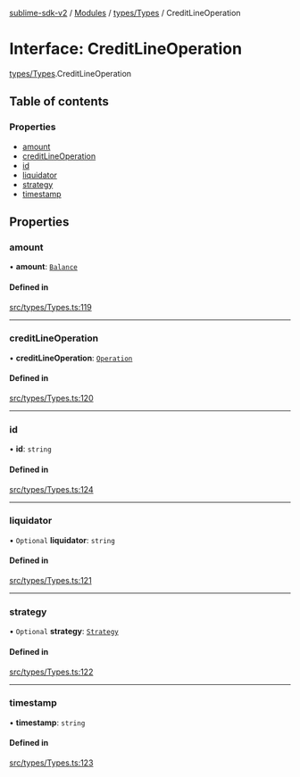 [sublime-sdk-v2](../README.md) / [Modules](../modules.md) / [types/Types](../modules/types_Types.md) / CreditLineOperation

# Interface: CreditLineOperation

[types/Types](../modules/types_Types.md).CreditLineOperation

## Table of contents

### Properties

- [amount](types_Types.CreditLineOperation.md#amount)
- [creditLineOperation](types_Types.CreditLineOperation.md#creditlineoperation)
- [id](types_Types.CreditLineOperation.md#id)
- [liquidator](types_Types.CreditLineOperation.md#liquidator)
- [strategy](types_Types.CreditLineOperation.md#strategy)
- [timestamp](types_Types.CreditLineOperation.md#timestamp)

## Properties

### amount

• **amount**: [`Balance`](types_Types.Balance.md)

#### Defined in

[src/types/Types.ts:119](https://github.com/sublime-finance/sublime-sdk/blob/cbfce7e/src/types/Types.ts#L119)

___

### creditLineOperation

• **creditLineOperation**: [`Operation`](../enums/types_Types.Operation.md)

#### Defined in

[src/types/Types.ts:120](https://github.com/sublime-finance/sublime-sdk/blob/cbfce7e/src/types/Types.ts#L120)

___

### id

• **id**: `string`

#### Defined in

[src/types/Types.ts:124](https://github.com/sublime-finance/sublime-sdk/blob/cbfce7e/src/types/Types.ts#L124)

___

### liquidator

• `Optional` **liquidator**: `string`

#### Defined in

[src/types/Types.ts:121](https://github.com/sublime-finance/sublime-sdk/blob/cbfce7e/src/types/Types.ts#L121)

___

### strategy

• `Optional` **strategy**: [`Strategy`](types_Types.Strategy.md)

#### Defined in

[src/types/Types.ts:122](https://github.com/sublime-finance/sublime-sdk/blob/cbfce7e/src/types/Types.ts#L122)

___

### timestamp

• **timestamp**: `string`

#### Defined in

[src/types/Types.ts:123](https://github.com/sublime-finance/sublime-sdk/blob/cbfce7e/src/types/Types.ts#L123)
